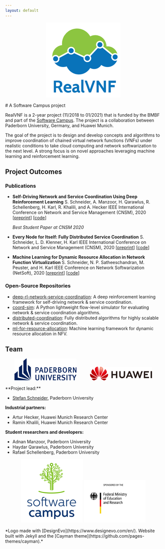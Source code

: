 ```yaml
---
layout: default
---
```


<script src="https://kit.fontawesome.com/cd408a8b63.js" crossorigin="anonymous"></script>
<p align="center"><img src="assets/realvnf_logo.png"/></p>
# A Software Campus project

RealVNF is a 2-year project (11/2018 to 01/2021) that is funded by the BMBF and part of the [Software Campus](https://www.softwarecampus.de/en/). The project is a collaboration between Paderborn University, Germany, and Huawei Munich.

The goal of the project is to design and develop concepts and algorithms to improve coordination of chained virtual network functions (VNFs) under realistic conditions to take cloud computing and network softwarization to the next level. A strong focus is on novel approaches leveraging machine learning and reinforcement learning.

## Project Outcomes

### Publications

* **Self-Driving Network and Service Coordination Using Deep Reinforcement Learning**
  S. Schneider, A. Manzoor, H. Qarawlus, R. Schellenberg, H. Karl, R. Khalili, and A. Hecker
  IEEE International Conference on Network and Service Management (CNSM), 2020 [[preprint](https://ris.uni-paderborn.de/record/19609)] [[code](https://github.com/RealVNF/deep-rl-network-service-coordination)]
  
  <i class="fas fa-award"></i> *Best Student Paper at CNSM 2020*
  
* **Every Node for Itself: Fully Distributed Service Coordination**
  S. Schneider, L. D. Klenner, H. Karl
  IEEE International Conference on Network and Service Management (CNSM), 2020 [[preprint](https://ris.uni-paderborn.de/record/19607)] [[code](https://github.com/CN-UPB/distributed-coordination)]
* **Machine Learning for Dynamic Resource Allocation in Network Function Virtualization**
  S. Schneider, N. P. Satheeschandran, M. Peuster, and H. Karl
  IEEE Conference on Network Softwarization (NetSoft), 2020 [[preprint](https://ris.uni-paderborn.de/record/16219)] [[code](https://github.com/CN-UPB/ml-for-resource-allocation)]            

### Open-Source Repositories

* [deep-rl-network-service-coordination](https://github.com/RealVNF/deep-rl-network-service-coordination): A deep reinforcement learning framework for self-driving network & service coordination.
* [coord-sim](https://github.com/RealVNF/coord-sim): A Python lightweight flow-level simulator for evaluating network & service coordination algorithms.
* [distributed-coordination](https://github.com/CN-UPB/distributed-coordination): Fully distributed algorithms for highly scalable network & service coordination.
* [ml-for-resource-allocation](https://github.com/CN-UPB/ml-for-resource-allocation): Machine learning framework for dynamic resource allocation in NFV.

## Team

<p align="center">
	<img src="assets/upb.png" width="200" hspace="20"/>
	<img src="assets/huawei_horizontal.png" width="200" hspace="20"/>
</p>
**Project lead:** 

* [Stefan Schneider](https://stefanbschneider.github.io), Paderborn University

**Industrial partners:**

* Artur Hecker, Huawei Munich Research Center
* Ramin Khalili, Huawei Munich Research Center

**Student researchers and developers:**

* Adnan Manzoor, Paderborn University
* Haydar Qarawlus, Paderborn University
* Rafael Schellenberg, Paderborn University

<p align="center">
	<img src="assets/software_campus.png" width="200"/>
	<img src="assets/BMBF_sponsored_by.jpg" width="200"/>
</p>
*Logo made with [DesignEvo](https://www.designevo.com/en/). Website built with Jekyll and the [Cayman theme](https://github.com/pages-themes/cayman).*
